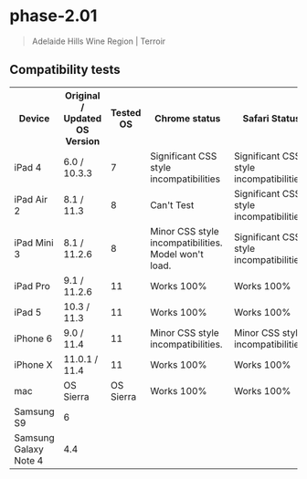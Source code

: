 # phase-2.01

> Adelaide Hills Wine Region | Terroir

Compatibility tests
---
<table>
    <tr>
        <th>Device</th>
        <th>Original / Updated OS Version</th>
        <th>Tested OS</th>
        <th>Chrome status</th>
        <th>Safari Status</th>
        <th></th>
        <th></th>
    </tr>
    <tr>
        <td>iPad 4</td>
        <td>6.0 / 10.3.3</td>
        <td>7</td>
        <td>Significant CSS style incompatibilities</td>
        <td>Significant CSS style incompatibilities</td>
        <td></td>
        <td></td>
    </tr>
    <tr>
        <td>iPad Air 2</td>
        <td>8.1 / 11.3</td>
        <td>8</td>
        <td>Can't Test</td>
        <td>Significant CSS style incompatibilities</td>
        <td></td>
        <td></td>
    </tr>
    <tr>
        <td>iPad Mini 3</td>
        <td>8.1 / 11.2.6</td>
        <td>8</td>
        <td>Minor CSS style incompatibilities. Model won't load.</td>
        <td>Significant CSS style incompatibilities</td>
        <td></td>
        <td></td>
    </tr>
    <tr>
        <td>iPad Pro</td>
        <td>9.1 / 11.2.6</td>
        <td>11</td>
        <td>Works 100%</td>
        <td>Works 100%</td>
        <td></td>
        <td></td>
    </tr>
    <tr>
        <td>iPad 5</td>
        <td>10.3 / 11.3</td>
        <td>11</td>
        <td>Works 100%</td>
        <td>Works 100%</td>
        <td></td>
        <td></td>
    </tr>
    <tr>
        <td>iPhone 6</td>
        <td>9.0 / 11.4</td>
        <td>11</td>
        <td>Minor CSS style incompatibilities.&nbsp;</td>
        <td>Minor CSS style incompatibilities.&nbsp;</td>
        <td></td>
        <td></td>
    </tr>
    <tr>
        <td>iPhone X</td>
        <td>11.0.1 / 11.4</td>
        <td>11</td>
        <td>Works 100%</td>
        <td>Works 100%</td>
        <td></td>
        <td></td>
    </tr>
    <tr>
        <td>mac</td>
        <td>OS Sierra</td>
        <td>OS Sierra</td>
        <td>Works 100%</td>
        <td>Works 100%</td>
        <td></td>
        <td></td>
    </tr>
    <tr>
        <td>Samsung S9</td>
        <td>6</td>
        <td></td>
        <td></td>
        <td></td>
        <td></td>
        <td></td>
    </tr>
    <tr>
        <td>Samsung Galaxy Note 4</td>
        <td>4.4</td>
        <td></td>
        <td></td>
        <td></td>
        <td></td>
        <td></td>
    </tr>
</table>